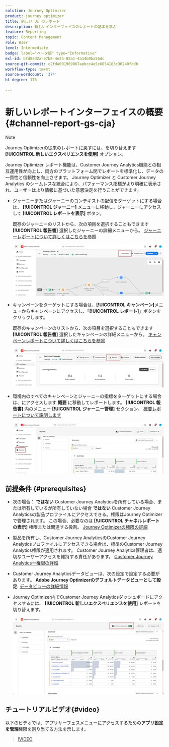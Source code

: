 ```yaml
---
solution: Journey Optimizer
product: journey optimizer
title: 新しい UI のレポート
description: 新しいインターフェイスのレポートの基本を学ぶ
feature: Reporting
topic: Content Management
role: User
level: Intermediate
badge: label="ベータ版" type="Informative"
exl-id: bfd88d2a-e7b8-4e3b-85a1-4a14b0ba56dc
source-git-commit: c2fda001969867aebcc4e5c6854183c30240fddb
workflow-type: tm+mt
source-wordcount: '374'
ht-degree: 17%

---
```


# 新しいレポートインターフェイスの概要 {#channel-report-gs-cja}

>[!NOTE]
>
> Journey Optimizerの従来のレポートに戻すには、を切り替えます **[!UICONTROL 新しいエクスペリエンスを使用]** オプション。

Journey Optimizer レポート機能は、Customer Journey Analytics機能との相互運用性が向上し、両方のプラットフォーム間でレポートを標準化し、データの一貫性と信頼性を向上させます。 Journey Optimizer と Customer Journey Analytics のシームレスな統合により、パフォーマンス指標がより明確に表示され、ユーザーはより情報に基づいた意思決定を行うことができます。

* ジャーニーまたはジャーニーのコンテキストの配信をターゲットにする場合は、 **[!UICONTROL ジャーニー]** メニューに移動し、ジャーニーにアクセスして **[!UICONTROL レポートを表示]** ボタン。

  既存のジャーニーのリストから、次の項目を選択することもできます **[!UICONTROL 報告書]** 選択したジャーニーの詳細メニューから。 [ジャーニーレポートについて詳しくはこちらを参照](journey-global-report-cja.md)

  ![](assets/gs-cja-report-3.png)

* キャンペーンをターゲットにする場合は、**[!UICONTROL キャンペーン]**&#x200B;メニューからキャンペーンにアクセスし、「**[!UICONTROL レポート]**」ボタンをクリックします。

  既存のキャンペーンのリストから、次の項目を選択することもできます **[!UICONTROL 報告書]** 選択したキャンペーンの詳細メニューから。 [キャンペーンレポートについて詳しくはこちらを参照](campaign-global-report-cja.md)

  ![](assets/gs-cja-report-2.png)

* 環境内のすべてのキャンペーンとジャーニーの指標をターゲットにする場合は、にアクセスします **概要** に移動してレポートします。 **[!UICONTROL 報告書]** 内のメニュー **[!UICONTROL ジャーニー管理]** セクション。 [概要レポートについて説明します](channel-report-cja.md)

  ![](assets/gs-cja-report-1.png)

## 前提条件 {#prerequisites}

* 次の場合： **ではない** Customer Journey Analyticsを所有している場合、または所有しているが所有していない場合 **ではない** Customer Journey Analyticsの製品プロファイルにアクセスできる。権限はJourney Optimizerで管理されます。 この場合、必要なのは **[!UICONTROL チャネルレポートの表示]** 権限または関連する役割。 [Journey Optimizerの権限の詳細](../administration/permissions.md)
* 製品を所有し、Customer Journey AnalyticsのCustomer Journey Analyticsプロファイルにアクセスできる場合は、標準のCustomer Journey Analytics権限が適用されます。 Customer Journey Analytics管理者は、適切なユーザーアクセスを維持する責任があります。 [Customer Journey Analyticsー権限の詳細](https://experienceleague.adobe.com/en/docs/analytics-platform/using/technotes/access-control)
* Customer Journey Analyticsデータビューは、次の設定で設定する必要があります。 **Adobe Journey Optimizerのデフォルトデータビューとして設定**. [データビューの詳細情報](https://experienceleague.adobe.com/ja/docs/analytics-platform/using/cja-dataviews/create-dataview)
* Journey Optimizer内でCustomer Journey Analyticsダッシュボードにアクセスするには、 **[!UICONTROL 新しいエクスペリエンスを使用]** レポートを切り替えます。

  ![](assets/cja-option.png)

## チュートリアルビデオ{#video}

以下のビデオでは、アプリサーフェスメニューにアクセスするための&#x200B;**アプリ設定を管理**&#x200B;権限を割り当てる方法を示します。

>[!VIDEO](https://video.tv.adobe.com/v/3430413)
